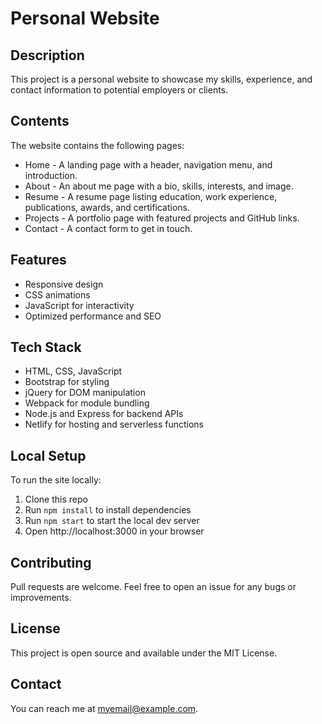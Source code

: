# Personal Website

## Description
This project is a personal website to showcase my skills, experience, and contact information to potential employers or clients.

## Contents
The website contains the following pages:

- Home - A landing page with a header, navigation menu, and introduction.
- About - An about me page with a bio, skills, interests, and image.
- Resume - A resume page listing education, work experience, publications, awards, and certifications.
- Projects - A portfolio page with featured projects and GitHub links.
- Contact - A contact form to get in touch.

## Features
- Responsive design
- CSS animations
- JavaScript for interactivity
- Optimized performance and SEO

## Tech Stack
- HTML, CSS, JavaScript
- Bootstrap for styling
- jQuery for DOM manipulation
- Webpack for module bundling
- Node.js and Express for backend APIs
- Netlify for hosting and serverless functions

## Local Setup
To run the site locally:

1. Clone this repo
2. Run `npm install` to install dependencies
3. Run `npm start` to start the local dev server
4. Open http://localhost:3000 in your browser

## Contributing
Pull requests are welcome. Feel free to open an issue for any bugs or improvements.

## License
This project is open source and available under the MIT License.

## Contact
You can reach me at myemail@example.com.
